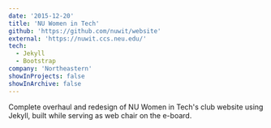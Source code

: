```yaml
---
date: '2015-12-20'
title: 'NU Women in Tech'
github: 'https://github.com/nuwit/website'
external: 'https://nuwit.ccs.neu.edu/'
tech:
  - Jekyll
  - Bootstrap
company: 'Northeastern'
showInProjects: false
showInArchive: false
---
```


Complete overhaul and redesign of NU Women in Tech's club website using Jekyll, built while serving as web chair on the e-board.
